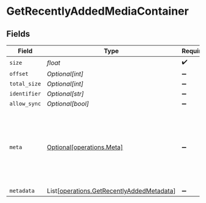 # GetRecentlyAddedMediaContainer


## Fields

| Field                                                                                            | Type                                                                                             | Required                                                                                         | Description                                                                                      | Example                                                                                          |
| ------------------------------------------------------------------------------------------------ | ------------------------------------------------------------------------------------------------ | ------------------------------------------------------------------------------------------------ | ------------------------------------------------------------------------------------------------ | ------------------------------------------------------------------------------------------------ |
| `size`                                                                                           | *float*                                                                                          | :heavy_check_mark:                                                                               | N/A                                                                                              | 50                                                                                               |
| `offset`                                                                                         | *Optional[int]*                                                                                  | :heavy_minus_sign:                                                                               | N/A                                                                                              |                                                                                                  |
| `total_size`                                                                                     | *Optional[int]*                                                                                  | :heavy_minus_sign:                                                                               | N/A                                                                                              |                                                                                                  |
| `identifier`                                                                                     | *Optional[str]*                                                                                  | :heavy_minus_sign:                                                                               | N/A                                                                                              | com.plexapp.plugins.library                                                                      |
| `allow_sync`                                                                                     | *Optional[bool]*                                                                                 | :heavy_minus_sign:                                                                               | N/A                                                                                              | false                                                                                            |
| `meta`                                                                                           | [Optional[operations.Meta]](../../models/operations/meta.md)                                     | :heavy_minus_sign:                                                                               | The Meta object is only included in the response if the `includeMeta` parameter is set to `1`.<br/> |                                                                                                  |
| `metadata`                                                                                       | List[[operations.GetRecentlyAddedMetadata](../../models/operations/getrecentlyaddedmetadata.md)] | :heavy_minus_sign:                                                                               | N/A                                                                                              |                                                                                                  |